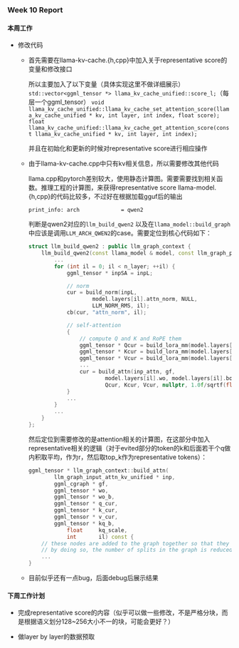 ### Week 10 Report

#### 本周工作

- 修改代码
    - 首先需要在llama-kv-cache.{h,cpp}中加入关于representative score的变量和修改接口

        所以主要加入了以下变量（具体实现这里不做详细展示）
        `std::vector<ggml_tensor *> llama_kv_cache_unified::score_l;`（每层一个ggml_tensor）
        `void llama_kv_cache_unified::llama_kv_cache_set_attention_score(llama_kv_cache_unified * kv, int layer, int index, float score);`
        `float llama_kv_cache_unified::llama_kv_cache_get_attention_score(const llama_kv_cache_unified * kv, int layer, int index);`

        并且在初始化和更新的时候对representative score进行相应操作

    - 由于llama-kv-cache.cpp中只有kv相关信息，所以需要修改其他代码
    
        llama.cpp和pytorch差别较大，使用静态计算图。需要需要找到相关函数。推理工程的计算图，来获得representative score
        llama-model.{h,cpp}的代码比较多，不过好在根据加载gguf后的输出
        ```
        print_info: arch             = qwen2
        ```
        判断是qwen2对应的`llm_build_qwen2`
        以及在`llama_model::build_graph`中应该是调用`LLM_ARCH_QWEN2`的case。需要定位到核心代码如下：

        ```c++
        struct llm_build_qwen2 : public llm_graph_context {
            llm_build_qwen2(const llama_model & model, const llm_graph_params & params, ggml_cgraph * gf) : llm_graph_context(params) {
                ...
                for (int il = 0; il < n_layer; ++il) {
                    ggml_tensor * inpSA = inpL;

                    // norm
                    cur = build_norm(inpL,
                            model.layers[il].attn_norm, NULL,
                            LLM_NORM_RMS, il);
                    cb(cur, "attn_norm", il);

                    // self-attention
                    {
                        // compute Q and K and RoPE them
                        ggml_tensor * Qcur = build_lora_mm(model.layers[il].wq, cur);
                        ggml_tensor * Kcur = build_lora_mm(model.layers[il].wk, cur);
                        ggml_tensor * Vcur = build_lora_mm(model.layers[il].wv, cur);
                        ...
                        cur = build_attn(inp_attn, gf,
                                model.layers[il].wo, model.layers[il].bo,
                                Qcur, Kcur, Vcur, nullptr, 1.0f/sqrtf(float(n_embd_head)), il);
                    }
                    ...
                }
                ...
            }
        };
        ```

        然后定位到需要修改的是attention相关的计算图，在这部分中加入representative相关的逻辑（对于evited部分的token的k和后面若干个q做内积取平均，作为r，然后取top_k作为representative tokens）：

        ```C++
        ggml_tensor * llm_graph_context::build_attn(
                llm_graph_input_attn_kv_unified * inp,
                ggml_cgraph * gf,
                ggml_tensor * wo,
                ggml_tensor * wo_b,
                ggml_tensor * q_cur,
                ggml_tensor * k_cur,
                ggml_tensor * v_cur,
                ggml_tensor * kq_b,
                    float     kq_scale,
                    int       il) const {
            // these nodes are added to the graph together so that they are not reordered
            // by doing so, the number of splits in the graph is reduced
            ...
        }
        ```

    - 目前似乎还有一点bug，后面debug后展示结果

#### 下周工作计划

- 完成representative score的内容（似乎可以做一些修改，不是严格分块，而是根据语义划分128~256大小不一的块，可能会更好？）

- 做layer by layer的数据预取
